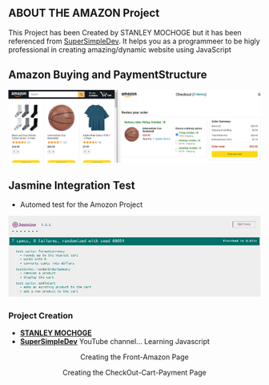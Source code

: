 ## ABOUT THE AMAZON Project
This Project has been Created by STANLEY MOCHOGE but it has been referenced from [SuperSimpleDev](https://www.youtube.com/watch?v=EerdGm-ehJQ&t=36643s). It helps you as a programmeer to be higly professional in creating amazing/dynamic website using JavaScript
## Amazon Buying and PaymentStructure
<img class="amazon-Js-Payment-System" src="./images/README/Front and PaymentStructure.png" alt="AmazonSystem-Buying && PaymentStructure">

## Jasmine Integration Test
- Automed test for the Amozon Project
<img class="Intergratio-Testisng" src="./images/Testing/JasmineTest Framework Pass.png" alt="Jasmine-Automated-Intergration">

### Project Creation
- **[STANLEY MOCHOGE](https://supersimple.dev/)**
- **[SuperSimpleDev](https://www.youtube.com/watch?v=EerdGm-ehJQ&t=36643s)** YouTube channel... Learning Javascript

<p align="center">Creating the Front-Amazon Page</p>
<p align="center">Creating the CheckOut-Cart-Payment Page</p>
